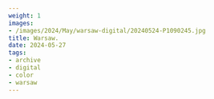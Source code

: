 ```yaml
---
weight: 1
images:
- /images/2024/May/warsaw-digital/20240524-P1090245.jpg
title: Warsaw.
date: 2024-05-27
tags:
- archive
- digital
- color
- warsaw
---
```


